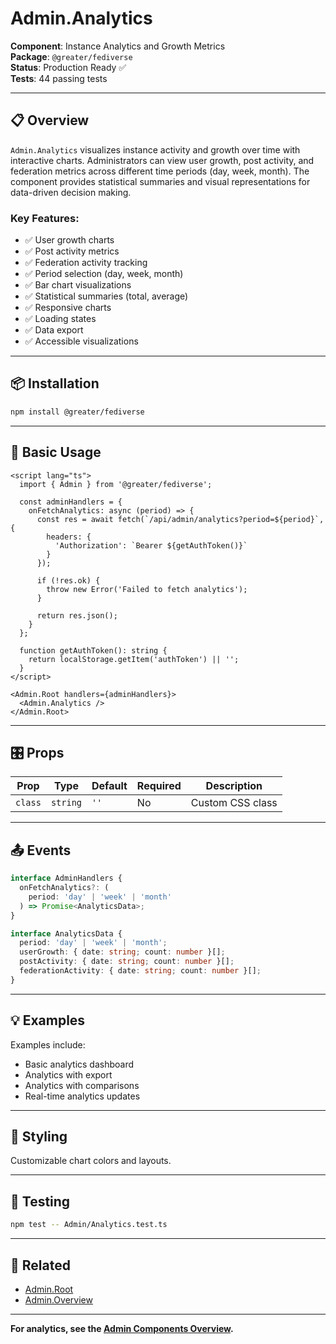 # Admin.Analytics

**Component**: Instance Analytics and Growth Metrics  
**Package**: `@greater/fediverse`  
**Status**: Production Ready ✅  
**Tests**: 44 passing tests

---

## 📋 Overview

`Admin.Analytics` visualizes instance activity and growth over time with interactive charts. Administrators can view user growth, post activity, and federation metrics across different time periods (day, week, month). The component provides statistical summaries and visual representations for data-driven decision making.

### **Key Features**:
- ✅ User growth charts
- ✅ Post activity metrics
- ✅ Federation activity tracking
- ✅ Period selection (day, week, month)
- ✅ Bar chart visualizations
- ✅ Statistical summaries (total, average)
- ✅ Responsive charts
- ✅ Loading states
- ✅ Data export
- ✅ Accessible visualizations

---

## 📦 Installation

```bash
npm install @greater/fediverse
```

---

## 🚀 Basic Usage

```svelte
<script lang="ts">
  import { Admin } from '@greater/fediverse';
  
  const adminHandlers = {
    onFetchAnalytics: async (period) => {
      const res = await fetch(`/api/admin/analytics?period=${period}`, {
        headers: {
          'Authorization': `Bearer ${getAuthToken()}`
        }
      });
      
      if (!res.ok) {
        throw new Error('Failed to fetch analytics');
      }
      
      return res.json();
    }
  };
  
  function getAuthToken(): string {
    return localStorage.getItem('authToken') || '';
  }
</script>

<Admin.Root handlers={adminHandlers}>
  <Admin.Analytics />
</Admin.Root>
```

---

## 🎛️ Props

| Prop | Type | Default | Required | Description |
|------|------|---------|----------|-------------|
| `class` | `string` | `''` | No | Custom CSS class |

---

## 📤 Events

```typescript
interface AdminHandlers {
  onFetchAnalytics?: (
    period: 'day' | 'week' | 'month'
  ) => Promise<AnalyticsData>;
}

interface AnalyticsData {
  period: 'day' | 'week' | 'month';
  userGrowth: { date: string; count: number }[];
  postActivity: { date: string; count: number }[];
  federationActivity: { date: string; count: number }[];
}
```

---

## 💡 Examples

Examples include:
- Basic analytics dashboard
- Analytics with export
- Analytics with comparisons
- Real-time analytics updates

---

## 🎨 Styling

Customizable chart colors and layouts.

---

## 🧪 Testing

```bash
npm test -- Admin/Analytics.test.ts
```

---

## 🔗 Related

- [Admin.Root](./Root.md)
- [Admin.Overview](./Overview.md)

---

**For analytics, see the [Admin Components Overview](./README.md).**

